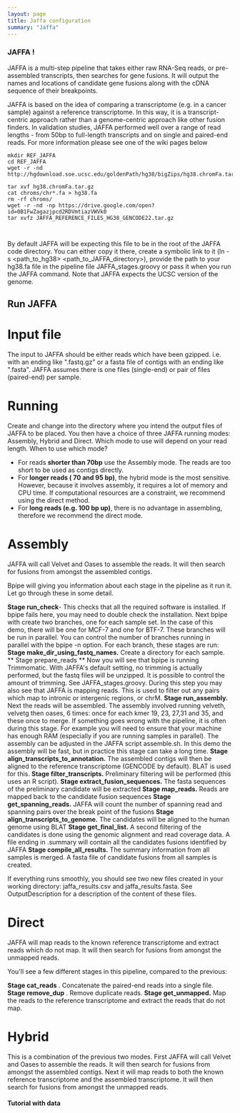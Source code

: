 ```yaml
---
layout: page
title: Jaffa configuration
summary: "Jaffa"
---
```


### JAFFA !

JAFFA is a multi-step pipeline that takes either raw RNA-Seq reads, or pre-assembled transcripts, then searches for gene fusions.
It will output the names and locations of candidate gene fusions along with the cDNA sequence of their breakpoints.

JAFFA is based on the idea of comparing a transcriptome (e.g. in a cancer sample) against a reference transcriptome. In this way, it is a transcript-centric approach rather than a genome-centric approach like other fusion finders. In validation studies, JAFFA performed well over a range of read lengths - from 50bp to full-length transcripts and on single and paired-end reads. For more information please see one of the wiki pages below


```
mkdir REF_JAFFA
cd REF_JAFFA
wget -r -nd http://hgdownload.soe.ucsc.edu/goldenPath/hg38/bigZips/hg38.chromFa.tar.gz

tar xvf hg38.chromFa.tar.gz
cat chroms/chr*.fa > hg38.fa
rm -rf chroms/
wget -r -nd -np https://drive.google.com/open?id=0B1FwZagazjpcd2RDVmtiazVWVk0
tar xvfz JAFFA_REFERENCE_FILES_HG38_GENCODE22.tar.gz



```
By default JAFFA will be expecting this file to be in the root of the JAFFA code directory. You can either copy it there, create a symbolic link to it (ln -s <path_to_hg38> <path_to_JAFFA_directory>), provide the path to your hg38.fa file in the pipeline file JAFFA_stages.groovy or pass it when you run the JAFFA command. Note that JAFFA expects the UCSC version of the genome.

## Run JAFFA

# Input file

The input to JAFFA should be either reads which have been gzipped. i.e. with an ending like ".fastq.gz" or a fasta file of contigs with an ending like ".fasta". JAFFA assumes there is one files (single-end) or pair of files (paired-end) per sample.

# Running

Create and change into the directory where you intend the output files of JAFFA to be placed. You then have a choice of three JAFFA running modes: Assembly, Hybrid and Direct. Which mode to use will depend on your read length.
When to use which mode?

* For reads **shorter than 70bp** use the Assembly mode. The reads are too short to be used as contigs directly.
* For **longer reads ( 70 and 95 bp)**, the hybrid mode is the most sensitive. However, because it involves assembly, it requires a lot of memory and CPU time. If computational resources are a constraint, we recommend using the direct method.
* For **long reads (e.g. 100 bp up)**, there is no advantage in assembling, therefore we recommend the direct mode.






# Assembly

JAFFA will call Velvet and Oases to assemble the reads. It will then search for fusions from amongst the assembled contigs.


Bpipe will giving you information about each stage in the pipeline as it run it. Let go through these in some detail.

**Stage run_check**- This checks that all the required software is installed. If bpipe fails here, you may need to double check the installation.
Next bpipe with create two branches, one for each sample set. In the case of this demo, there will be one for MCF-7 and one for BTF-7. These branches will be run in parallel. You can control the number of branches running in parallel with the bpipe -n option. For each branch, these stages are run:
**Stage make_dir_using_fastq_names.**  Create a directory for each sample.
** Stage prepare_reads ** Now you will see that bpipe is running Trimmomatic. With JAFFA's default setting, no trimming is actually performed, but the fastq files will be unzipped. It is possible to control the amount of trimming. See JAFFA_stages.groovy. During this step you may also see that JAFFA is mapping reads. This is used to filter out any pairs which map to intronic or intergenic regions, or chrM.
**Stage run_assembly.** Next the reads will be assembled. The assembly involved running velveth, velvetg then oases, 6 times: once for each kmer 19, 23, 27,31 and 35, and these once to merge. If something goes wrong with the pipeline, it is often during this stage. For example you will need to ensure that your machine has enough RAM (especially if you are running samples in parallel). The assembly can be adjusted in the JAFFA script assemble.sh. In this demo the assembly will be fast, but in practice this stage can take a long time.
**Stage align_transcripts_to_annotation.** The assembled contigs will then be aligned to the reference transcriptome (GENCODE by default). BLAT is used for this.
**Stage filter_transcripts.** Preliminary filtering will be performed (this uses an R script).
**Stage extract_fusion_sequences.** The fasta sequences of the preliminary candidate will be extracted
**Stage map_reads.** Reads are mapped back to the candidate fusion sequences
**Stage get_spanning_reads.** JAFFA will count the number of spanning read and spanning pairs over the break point of the fusions
**Stage align_transcripts_to_genome.** The candidates will be aligned to the human genome using BLAT
**Stage get_final_list.** A second filtering of the candidates is done using the genomic alignment and read coverage data. A file ending in .summary will contain all the candidates fusions identified by JAFFA
**Stage compile_all_results.** The summary information from all samples is merged. A fasta file of candidate fusions from all samples is created.

If everything runs smoothly, you should see two new files created in your working directory: jaffa_results.csv and jaffa_results.fasta. See OutputDescription for a description of the content of these files.

# Direct

JAFFA will map reads to the known reference transcriptome and extract reads which do not map. It will then search for fusions from amongst the unmapped reads.

You'll see a few different stages in this pipeline, compared to the previous:

**Stage cat_reads** . Concatenate the paired-end reads into a single file.
**Stage remove_dup** . Remove duplicate reads.
**Stage get_unmapped.** Map the reads to the reference transcriptome and extract the reads that do not map.

# Hybrid

This is a combination of the previous two modes. First JAFFA will call Velvet and Oases to assemble the reads. It will then search for fusions from amongst the assembled contigs. Next it will map reads to both the known reference transcriptome and the assembled transcriptome. It will then search for fusions from amongst the unmapped reads. 

####  Tutorial with data



